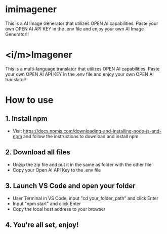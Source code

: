 # imimagener
This is a AI Image Generator that utilizes OPEN AI capabilities. Paste your own OPEN AI API KEY in the .env file and enjoy your own AI Image Generator!!

# <i/m>Imagener
This is a multi-language translator that utilizes OPEN AI capabilities. Paste your own OPEN AI API KEY in the .env file and enjoy your own OPEN AI translator!

# How to use
## 1. Install npm
- Visit https://docs.npmjs.com/downloading-and-installing-node-js-and-npm and follow the instructions to download and install npm
## 2. Download all files
- Unzip the zip file and put it in the same as folder with the other file
- Copy your Open AI API Key to the .env file
## 3. Launch VS Code and open your folder
- User Terminal in VS Code, input "cd your_folder_path" and click Enter
- Input "npm start" and click Enter
- Copy the local host address to your browser
## 4. You're all set, enjoy!
